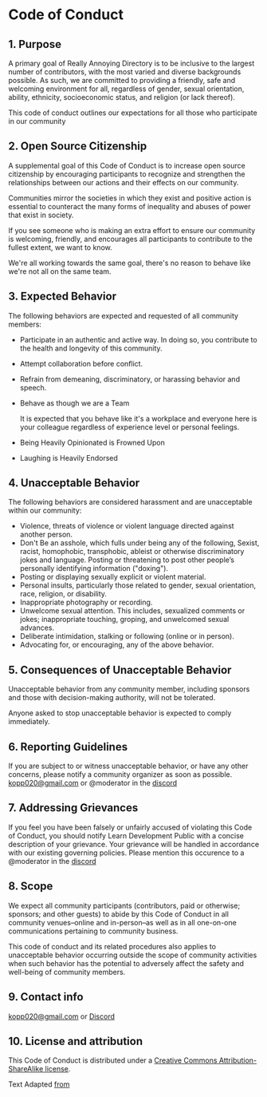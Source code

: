 # Code of Conduct

## 1. Purpose

A primary goal of Really Annoying Directory is to be inclusive to the largest number of contributors, with the most varied and diverse backgrounds possible. As such, we are committed to providing a friendly, safe and welcoming environment for all, regardless of gender, sexual orientation, ability, ethnicity, socioeconomic status, and religion (or lack thereof).

This code of conduct outlines our expectations for all those who participate in our community

## 2. Open Source Citizenship

A supplemental goal of this Code of Conduct is to increase open source citizenship by encouraging participants to recognize and strengthen the relationships between our actions and their effects on our community.

Communities mirror the societies in which they exist and positive action is essential to counteract the many forms of inequality and abuses of power that exist in society.

If you see someone who is making an extra effort to ensure our community is welcoming, friendly, and encourages all participants to contribute to the fullest extent, we want to know.

We're all working towards the same goal, there's no reason to behave like we're not all on the same team.

## 3. Expected Behavior

The following behaviors are expected and requested of all community members:

*   Participate in an authentic and active way. In doing so, you contribute to the health and longevity of this community.
*   Attempt collaboration before conflict.
*   Refrain from demeaning, discriminatory, or harassing behavior and speech.
*   Behave as though we are a Team
    
    It is expected that you behave like it's a workplace and everyone here is your colleague regardless of experience level or personal feelings.

*  Being Heavily Opinionated is Frowned Upon
*   Laughing is Heavily Endorsed


## 4. Unacceptable Behavior

The following behaviors are considered harassment and are unacceptable within our community:

*   Violence, threats of violence or violent language directed against another person.
*   Don't Be an asshole, which fulls under being any of the following, Sexist, racist, homophobic, transphobic, ableist or otherwise discriminatory jokes and language. Posting or threatening to post other people’s personally identifying information ("doxing").
*   Posting or displaying sexually explicit or violent material.
*   Personal insults, particularly those related to gender, sexual orientation, race, religion, or disability.
*   Inappropriate photography or recording.
*   Unwelcome sexual attention. This includes, sexualized comments or jokes; inappropriate touching, groping, and unwelcomed sexual advances.
*   Deliberate intimidation, stalking or following (online or in person).
*   Advocating for, or encouraging, any of the above behavior.

## 5. Consequences of Unacceptable Behavior

Unacceptable behavior from any community member, including sponsors and those with decision-making authority, will not be tolerated.

Anyone asked to stop unacceptable behavior is expected to comply immediately.


## 6. Reporting Guidelines

If you are subject to or witness unacceptable behavior, or have any other concerns, please notify a community organizer as soon as possible. kopp020@gmail.com or @moderator in the [discord](https://discord.gg/ZeMcrJQ)


## 7. Addressing Grievances

If you feel you have been falsely or unfairly accused of violating this Code of Conduct, you should notify Learn Development Public with a concise description of your grievance. Your grievance will be handled in accordance with our existing governing policies. Please mention this occurence to a @moderator in the [discord](https://discord.gg/ZeMcrJQ)

## 8. Scope

We expect all community participants (contributors, paid or otherwise; sponsors; and other guests) to abide by this Code of Conduct in all community venues–online and in-person–as well as in all one-on-one communications pertaining to community business.

This code of conduct and its related procedures also applies to unacceptable behavior occurring outside the scope of community activities when such behavior has the potential to adversely affect the safety and well-being of community members.

## 9. Contact info

kopp020@gmail.com or [Discord](https://discord.gg/ZeMcrJQ)

## 10. License and attribution

This Code of Conduct is distributed under a [Creative Commons Attribution-ShareAlike license](http://creativecommons.org/licenses/by-sa/3.0/).

Text Adapted [from](http://citizencodeofconduct.org/)
